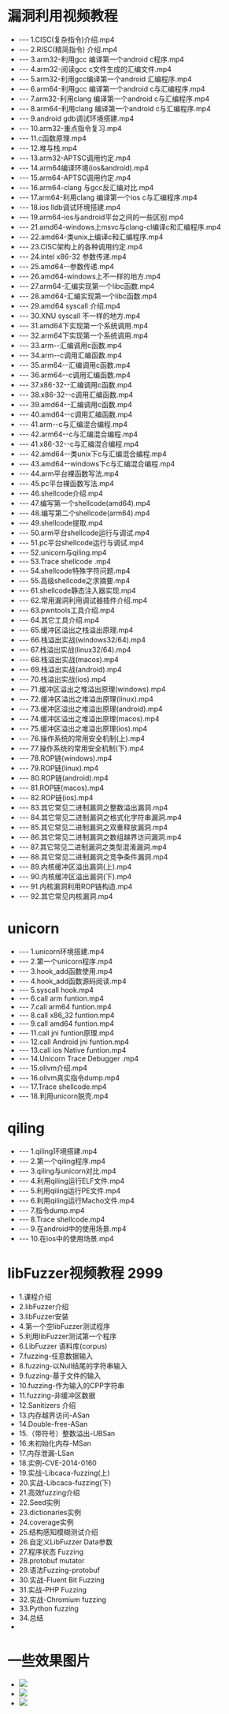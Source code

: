 # 漏洞利用视频教程
* --- 1.CISC(复杂指令)介绍.mp4
* --- 2.RISC(精简指令) 介绍.mp4
* --- 3.arm32-利用gcc 编译第一个android c程序.mp4
* --- 4.arm32-阅读gcc c文件生成的汇编文件.mp4
* --- 5.arm32-利用gcc编译第一个android 汇编程序.mp4
* --- 6.arm64-利用gcc 编译第一个android c与汇编程序.mp4
* --- 7.arm32-利用clang 编译第一个android c与汇编程序.mp4
* --- 8.arm64-利用clang 编译第一个android c与汇编程序.mp4
* --- 9.android gdb调试环境搭建.mp4
* --- 10.arm32-重点指令复习.mp4
* --- 11.c函数原理.mp4
* --- 12.堆与栈.mp4
* --- 13.arm32-APTSC调用约定.mp4
* --- 14.arm64编译环境(ios&android).mp4
* --- 15.arm64-APTSC调用约定.mp4
* --- 16.arm64-clang 与gcc反汇编对比.mp4
* --- 17.arm64-利用clang 编译第一个ios c与汇编程序.mp4
* --- 18.ios lldb调试环境搭建.mp4
* --- 19.arm64-ios与android平台之间的一些区别.mp4
* --- 21.amd64-windows上msvc与clang-cl编译c和汇编程序.mp4
* --- 22.amd64-类unix上编译c和汇编程序.mp4
* --- 23.CISC架构上的各种调用约定.mp4
* --- 24.intel x86-32 参数传递.mp4
* --- 25.amd64--参数传递.mp4
* --- 26.amd64-windows上不一样的地方.mp4
* --- 27.arm64-汇编实现第一个libc函数.mp4
* --- 28.amd64-汇编实现第一个libc函数.mp4
* --- 29.amd64 syscall 介绍.mp4
* --- 30.XNU syscall 不一样的地方.mp4
* --- 31.amd64下实现第一个系统调用.mp4
* --- 32.arm64下实现第一个系统调用.mp4
* --- 33.arm--汇编调用c函数.mp4
* --- 34.arm--c调用汇编函数.mp4
* --- 35.arm64--汇编调用c函数.mp4
* --- 36.arm64--c调用汇编函数.mp4
* --- 37.x86-32--汇编调用c函数.mp4
* --- 38.x86-32--c调用汇编函数.mp4
* --- 39.amd64--汇编调用c函数.mp4
* --- 40.amd64--c调用汇编函数.mp4
* --- 41.arm--c与汇编混合编程.mp4
* --- 42.arm64--c与汇编混合编程.mp4
* --- 41.x86-32--c与汇编混合编程.mp4
* --- 42.amd64--类unix下c与汇编混合编程.mp4
* --- 43.amd64--windows下c与汇编混合编程.mp4
* --- 44.arm平台裸函数写法.mp4
* --- 45.pc平台裸函数写法.mp4
* --- 46.shellcode介绍.mp4
* --- 47.编写第一个shellcode(amd64).mp4
* --- 48.编写第二个shellcode(arm64).mp4
* --- 49.shellcode提取.mp4
* --- 50.arm平台shellcode运行与调试.mp4
* --- 51.pc平台shellcode运行与调试.mp4
* --- 52.unicorn与qiling.mp4
* --- 53.Trace shellcode .mp4
* --- 54.shellcode特殊字符问题.mp4
* --- 55.高级shellcode之求摘要.mp4
* --- 61.shellcode静态注入器实现.mp4
* --- 62.常用漏洞利用调试器插件介绍.mp4
* --- 63.pwntools工具介绍.mp4
* --- 64.其它工具介绍.mp4
* --- 65.缓冲区溢出之栈溢出原理.mp4
* --- 66.栈溢出实战(windows32/64).mp4
* --- 67.栈溢出实战(linux32/64).mp4
* --- 68.栈溢出实战(macos).mp4
* --- 69.栈溢出实战(android).mp4
* --- 70.栈溢出实战(ios).mp4
* --- 71.缓冲区溢出之堆溢出原理(windows).mp4
* --- 72.缓冲区溢出之堆溢出原理(linux).mp4
* --- 73.缓冲区溢出之堆溢出原理(android).mp4
* --- 74.缓冲区溢出之堆溢出原理(macos).mp4
* --- 75.缓冲区溢出之堆溢出原理(ios).mp4
* --- 76.操作系统的常用安全机制(上).mp4
* --- 77.操作系统的常用安全机制(下).mp4
* --- 78.ROP链(windows).mp4
* --- 79.ROP链(linux).mp4
* --- 80.ROP链(android).mp4
* --- 81.ROP链(macos).mp4
* --- 82.ROP链(ios).mp4
* --- 83.其它常见二进制漏洞之整数溢出漏洞.mp4
* --- 84.其它常见二进制漏洞之格式化字符串漏洞.mp4
* --- 85.其它常见二进制漏洞之双重释放漏洞.mp4
* --- 86.其它常见二进制漏洞之数组越界访问漏洞.mp4
* --- 87.其它常见二进制漏洞之类型混淆漏洞.mp4
* --- 88.其它常见二进制漏洞之竞争条件漏洞.mp4
* --- 89.内核缓冲区溢出漏洞(上).mp4
* --- 90.内核缓冲区溢出漏洞(下).mp4
* --- 91.内核漏洞利用ROP链构造.mp4
* --- 92.其它常见内核漏洞.mp4

# unicorn
* --- 1.unicorn环境搭建.mp4
* --- 2.第一个unicorn程序.mp4
* --- 3.hook_add函数使用.mp4
* --- 4.hook_add函数源码阅读.mp4
* --- 5.syscall hook.mp4
* --- 6.call arm funtion.mp4
* --- 7.call arm64 funtion.mp4
* --- 8.call x86_32 funtion.mp4
* --- 9.call amd64 funtion.mp4
* --- 11.call jni funtion原理.mp4
* --- 12.call Android jni funtion.mp4
* --- 13.call ios Native funtion.mp4
* --- 14.Unicorn Trace Debugger .mp4
* --- 15.ollvm介绍.mp4
* --- 16.ollvm真实指令dump.mp4
* --- 17.Trace shellcode.mp4
* --- 18.利用unicorn脱壳.mp4

# qiling
* --- 1.qiling环境搭建.mp4
* --- 2.第一个qiling程序.mp4
* --- 3.qiling与unicorn对比.mp4
* --- 4.利用qiling运行ELF文件.mp4
* --- 5.利用qiling运行PE文件.mp4
* --- 6.利用qiling运行Macho文件.mp4
* --- 7.指令dump.mp4
* --- 8.Trace shellcode.mp4
* --- 9.在android中的使用场景.mp4
* --- 10.在ios中的使用场景.mp4

# libFuzzer视频教程 2999
* 1.课程介绍
* 2.libFuzzer介绍
* 3.libFuzzer安装
* 4.第一个空libFuzzer测试程序
* 5.利用libFuzzer测试第一个程序
* 6.LibFuzzer 语料库(corpus)
* 7.fuzzing-任意数据输入
* 8.fuzzing-以Null结尾的字符串输入
* 9.fuzzing-基于文件的输入
* 10.fuzzing-作为输入的CPP字符串
* 11.fuzzing-非缓冲区数据
* 12.Sanitizers 介绍
* 13.内存越界访问-ASan
* 14.Double-free-ASan
* 15.（带符号）整数溢出-UBSan
* 16.未初始化内存-MSan
* 17.内存泄漏-LSan
* 18.实例-CVE-2014-0160
* 19.实战-Libcaca-fuzzing(上)
* 20.实战-Libcaca-fuzzing(下)
* 21.高效fuzzing介绍
* 22.Seed实例 
* 23.dictionaries实例
* 24.coverage实例
* 25.结构感知模糊测试介绍
* 26.自定义LibFuzzer Data参数
* 27.程序状态 Fuzzing 
* 28.protobuf mutator
* 29.语法Fuzzing-protobuf
* 30.实战-Fluent Bit Fuzzing
* 31.实战-PHP Fuzzing
* 32.实战-Chromium fuzzing
* 33.Python fuzzing
* 34.总结
* 
# 一些效果图片
* ![](https://github.com/haidragon/haidragon_study/blob/master/img/exploits/1.png)
* ![](https://github.com/haidragon/haidragon_study/blob/master/img/exploits/2.png)
* ![](https://github.com/haidragon/haidragon_study/blob/master/img/exploits/3.png)

